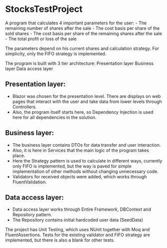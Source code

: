 # StocksTestProject

A program that calculates 4 important parameters for the user:
     - The remaining number of shares after the sale
     - The cost basis per share of the sold shares
     - The cost basis per share of the remaining shares after the sale
     - The total profit or loss of the sale

The parameters depend on his current shares and calculation strategy. For simplicity, only the FIFO strategy is implemented.

The program is built with 3 tier architecture:
Presentation layer
Business layer
Data access layer

## Presentation layer:
- Blazor was chosen for the presentation level. There are displays on web pages that interact with the user and take data from lower levels through Controllers.
- Also, the program itself starts here, so Dependency Injection is used here for all dependencies in the solution.

## Business layer:
- The business layer contains DTOs for data transfer and user interaction.
- Also, it is here in Services that the main logic of the program takes place.
- Here the Strategy pattern is used to calculate in different ways, currently only FIFO is implemented, but the way is paved for simple implementation of other methods without changing unnecessary code.
- Validators for received objects were added, which works through FluentValidation.

## Data access layer:
- Data access layer works through Entire Framework, DBContext and Repository pattern.
- The Repository contains initial hardcoded user data (SeedData)

The project has Unit Testing, which uses NUnit together with Moq and FluentAssertions.
Tests for the existing validator and FIFO strategy are implemented, but there is also a blank for other tests.
